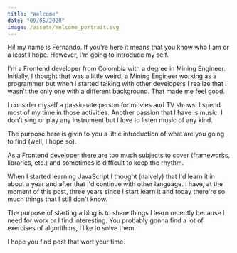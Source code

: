 ```yaml
---
title: "Welcome"
date: "09/05/2020"
image: /assets/Welcome_portrait.svg
---
```


Hi! my name is Fernando. If you're here it means that you know who I am or a least I hope. However, I'm going to introduce my self.

I'm a Frontend developer from Colombia with a degree in Mining Engineer. Initially, I thought that was a little weird, a Mining Engineer working as a programmer but when I started talking with other developers I realize that I wasn't the only one with a different background. That made me feel good.

I consider myself a passionate person for movies and TV shows. I spend most of my time in those activities. Another passion that I have is music. I don't sing or play any instrument but I love to listen music of any kind.

The purpose here is givin to you a little introduction of what are you going to find (well, I hope so).

As a Frontend developer there are too much subjects to cover (frameworks, libraries, etc.) and sometimes is difficult to keep the rhythm.

When I started learning JavaScript I thought (naively) that I'd learn it in about a year and after that I'd continue with other language. I have, at the moment of this post, three years since I start learn it and today there're so much things that I still don't know.

The purpose of starting a blog is to share things I learn recently because I need for work or I find interesting. You probably gonna find a lot of exercises of algorithms, I like to solve them.

I hope you find post that wort your time.
